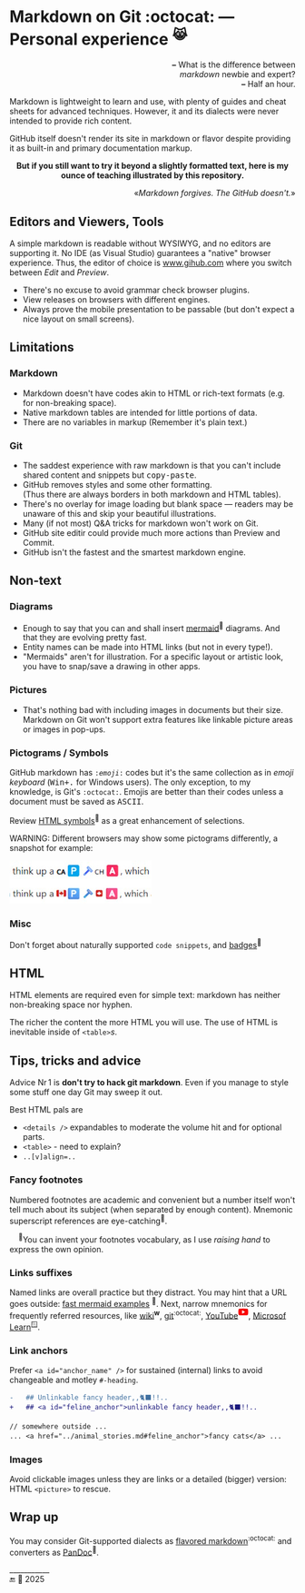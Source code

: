 # Markdown on Git :octocat: &mdash;&thinsp; Personal experience <sup>😹</sup>

<p align="right"><b>&ndash;</b>&nbsp;What is the difference between<br /><i>markdown</i> newbie and expert?<br /><b>&ndash;</b>&nbsp;Half an hour.</p>

Markdown is lightweight to learn and use, with plenty of guides and cheat sheets for advanced techniques. However, it and its dialects were never intended to provide rich content.

GitHub itself doesn't render its site in markdown or flavor despite providing it as built-in and primary documentation markup.

<p align="center"><b>But if you still want to try it beyond a slightly formatted text, here is my ounce of teaching illustrated by this repository.</b></p>

<p dir="rtl">«<i>.Markdown forgives. The GitHub doesn't</i>»</p>

## Editors and Viewers, Tools

A simple markdown is readable without WYSIWYG, and no editors are supporting it. No IDE (as Visual Studio) guarantees a "native" browser experience. Thus, the editor of choice is www.gihub.com where you switch between _Edit_ and _Preview_.

* There's no excuse to avoid grammar check browser plugins.
* View releases on browsers with different engines.
* Always prove the mobile presentation to be passable (but don't expect a nice layout on small screens).

## Limitations

### Markdown

- Markdown doesn't have codes akin to HTML or rich-text formats (e.g. for non-breaking space).
- Native markdown tables are intended for little portions of data.
- There are no variables in markup (Remember it's plain text.)

### Git

- The saddest experience with raw markdown is that you can't include shared content and snippets but <samp>copy-paste</samp>.
- GitHub removes styles and some other formatting.\
(Thus there are always borders in both markdown and HTML tables).
- There's no overlay for image loading but blank space &mdash; readers may be unaware of this and skip your beautiful illustrations.
- Many (if not most) Q&A tricks for markdown won't work on Git.
- GitHub site editir could provide much more actions than Preview and Commit.
- GitHub isn't the fastest and the smartest markdown engine.

## Non-text

### Diagrams

+ Enough to say that you can and shall insert [mermaid](https://mermaid.js.org)<sup>🔗</sup> diagrams. And that they are evolving pretty fast.
+ Entity names can be made into HTML links (but not in every type!).
+ "Mermaids" aren't for illustration. For a specific layout or artistic look, you have to snap/save a drawing in other apps.

### Pictures

+ That's nothing bad with including images in documents but their size. Markdown on Git won't support extra features like linkable picture areas or images in pop-ups.

### Pictograms / Symbols

GitHub markdown has <code>:<i>emoji</i>:</code> codes but it's the same collection as in _emoji keyboard_ (<kbd>Win+.</kbd> for Windows users). 
The only exception, to my knowledge, is Git's <code>:octocat:</code>.
Emojis are better than their codes unless a document must be saved as <samp>ASCII</samp>.

Review [HTML symbols](https://www.w3schools.com/charsets/ref_html_symbols.asp)<sup>🔗</sup> as a great enhancement of selections.

WARNING: Different browsers may show some pictograms differently, a snapshot for example:

<a href="essays/README+/AI-2020s.md#evidence"><img alt="&nbsp;string of emojis presented different" src="../../_rsc/_img/snap/screen/emojis_diff-browsers.jpg" title="&nbsp;Click to see how it looks in yours" /></a>

### Misc

Don't forget about naturally supported `code snippets`, and [badges](https://shields.io/)<sup>🔗</sup>

## HTML

HTML elements are required even for simple text: markdown has neither non-breaking space nor hyphen.

The richer the content the more HTML you will use. The use of HTML is inevitable inside of `<table>`<i>s</i>.

## Tips, tricks and advice

Advice Nr&thinsp;1 is **don't try to hack git markdown**. Even if you manage to style some stuff one day Git may sweep it out.

Best HTML pals are

+ `<details />` expandables to moderate the volume hit and for optional parts.
+ `<table>` - need to explain?
+ `..[v]align=..`

### Fancy footnotes

Numbered footnotes are academic and convenient but a number itself won't tell much about its subject (when separated by enough content). Mnemonic superscript references are eye-catching<sup>🙋</sup>.

&nbsp;&nbsp;&nbsp;&nbsp;<sup>🙋</sup>You can invent your footnotes vocabulary, as I use _raising hand_ to express the own opinion.
    
### Links suffixes

Named links are overall practice but they distract. You may hint that a URL goes outside: [fast mermaid examples](https://mermaid.js.org/syntax/examples.html) <sup>🔗</sup>. 
Next, narrow mnemonics for frequently referred resources, like 
[wiki](https://wikipedia.org)<sup><b>w</b></sup>, [git](https://github.com)<sup>:octocat:</sup>, [YouTube](https://youtube.com)<sup><picture><img src="../../_rsc/_img/logo/logo-youtube_h12px.jpg" title="&nbsp;link to YouTube video" /></picture></sup>,
[Microsof Learn](https://learn.microsoft.com/)<sup>🪟</sup>.

### <a id="link-achors" />Link anchors

Prefer `<a id="anchor_name" />` for sustained (internal) links to avoid changeable and motley `#-heading`.

```diff
-   ## Unlinkable fancy header,,🐈‍⬛!!..
+   ## <a id="feline_anchor">unlinkable fancy header,,🐈‍⬛!!..

// somewhere outside ...
... <a href="../animal_stories.md#feline_anchor">fancy cats</a> ...
```

### Images

Avoid clickable images unless they are links or a detailed (bigger) version: HTML `<picture>` to rescue.

## Wrap up

You may consider Git-supported dialects as [flavored markdown](https://github.github.com/gfm/)<sup>:octocat:</sup> and converters as [PanDoc](https://pandoc.org)<sup>🔗</sup>.

\___________\
🔚 🌙 2025
